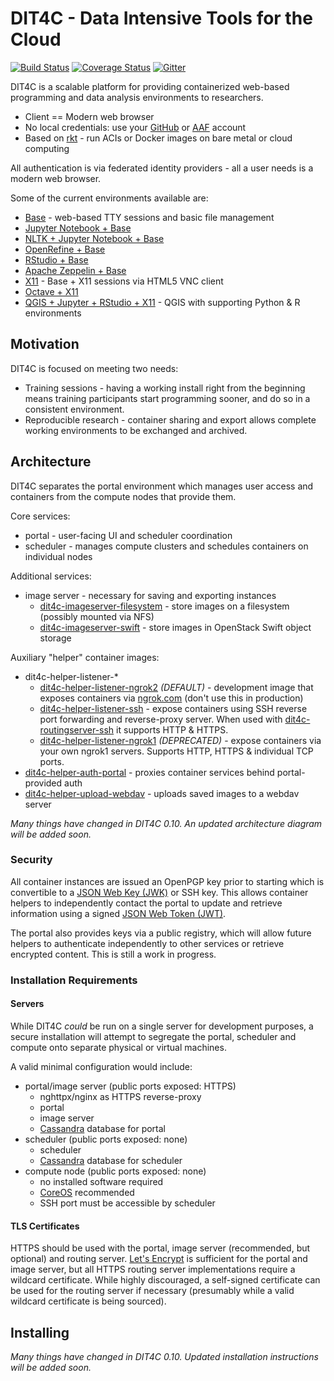 # DIT4C - Data Intensive Tools for the Cloud

[![Build Status](https://travis-ci.org/dit4c/dit4c.svg?branch=master)](https://travis-ci.org/dit4c/dit4c)
[![Coverage Status](https://coveralls.io/repos/dit4c/dit4c/badge.svg?branch=master&service=github)](https://coveralls.io/github/dit4c/dit4c?branch=master)
[![Gitter](https://badges.gitter.im/Join%20Chat.svg)](https://gitter.im/dit4c/dit4c?utm_source=badge&utm_medium=badge&utm_campaign=pr-badge&utm_content=badge)

DIT4C is a scalable platform for providing containerized web-based programming and data analysis environments to researchers.

 * Client == Modern web browser
 * No local credentials: use your [GitHub][github] or [AAF][aaf] account
 * Based on [rkt](https://coreos.com/rkt/) - run ACIs or Docker images on bare metal or cloud computing

All authentication is via federated identity providers - all a user needs is a modern web browser.

Some of the current environments available are:

 * [Base][dit4c-container-base] - web-based TTY sessions and basic file management
 * [Jupyter Notebook + Base][dit4c-container-ipython]
 * [NLTK + Jupyter Notebook + Base][dit4c-container-nltk]
 * [OpenRefine + Base][dit4c-container-openrefine]
 * [RStudio + Base][dit4c-container-rstudio]
 * [Apache Zeppelin + Base][dit4c-container-zeppelin]
 * [X11][dit4c-container-x11] - Base + X11 sessions via HTML5 VNC client
 * [Octave + X11][dit4c-container-octave]
 * [QGIS + Jupyter + RStudio + X11][dit4c-container-zeppelin] - QGIS with supporting Python & R environments

## Motivation

DIT4C is focused on meeting two needs:

 * Training sessions - having a working install right from the beginning means training participants start programming sooner, and do so in a consistent environment.
 * Reproducible research - container sharing and export allows complete working environments to be exchanged and archived.


## Architecture

DIT4C separates the portal environment which manages user access and containers from the compute nodes that provide them.

Core services:
 * portal - user-facing UI and scheduler coordination
 * scheduler - manages compute clusters and schedules containers on individual nodes

Additional services:
 * image server - necessary for saving and exporting instances
     - [dit4c-imageserver-filesystem](https://github.com/dit4c/dit4c-imageserver-filesystem) - store images on a filesystem (possibly mounted via NFS)
     - [dit4c-imageserver-swift](https://github.com/dit4c/dit4c-imageserver-swift) - store images in OpenStack Swift object storage

Auxiliary "helper" container images:

 * dit4c-helper-listener-*
     - [dit4c-helper-listener-ngrok2](https://github.com/dit4c/dit4c-helper-listener-ngrok2) _(DEFAULT)_ - development image that exposes containers via [ngrok.com](https://ngrok.com/) (don't use this in production)
     - [dit4c-helper-listener-ssh](https://github.com/dit4c/dit4c-helper-listener-ssh) - expose containers using SSH reverse port forwarding and reverse-proxy server. When used with [dit4c-routingserver-ssh](https://github.com/dit4c/dit4c-helper-listener-ssh) it supports HTTP & HTTPS.
     - [dit4c-helper-listener-ngrok1](https://github.com/dit4c/dit4c-helper-listener-ngrok1) _(DEPRECATED)_ - expose containers via your own ngrok1 servers. Supports HTTP, HTTPS & individual TCP ports.
 * [dit4c-helper-auth-portal](https://github.com/dit4c/dit4c-helper-auth-portal/) - proxies container services behind portal-provided auth
 * [dit4c-helper-upload-webdav](https://github.com/dit4c/dit4c-helper-upload-webdav/) - uploads saved images to a webdav server

_Many things have changed in DIT4C 0.10. An updated architecture diagram will be added soon._


### Security

All container instances are issued an OpenPGP key prior to starting which is convertible to a [JSON Web Key (JWK)](https://tools.ietf.org/html/draft-ietf-jose-json-web-key-41) or SSH key. This allows container helpers to independently contact the portal to update and retrieve information using a signed [JSON Web Token (JWT)](https://jwt.io/).

The portal also provides keys via a public registry, which will allow future helpers to authenticate independently to other services or retrieve encrypted content. This is still a work in progress.

### Installation Requirements

#### Servers

While DIT4C _could_ be run on a single server for development purposes, a secure installation will attempt to segregate the portal, scheduler and compute onto separate physical or virtual machines.

A valid minimal configuration would include:
 * portal/image server (public ports exposed: HTTPS)
   - nghttpx/nginx as HTTPS reverse-proxy
   - portal
   - image server
   - [Cassandra](http://cassandra.apache.org/) database for portal
 * scheduler (public ports exposed: none)
   - scheduler
   - [Cassandra](http://cassandra.apache.org/) database for scheduler
 * compute node (public ports exposed: none)
   - no installed software required
   - [CoreOS](https://coreos.com/) recommended
   - SSH port must be accessible by scheduler


#### TLS Certificates

HTTPS should be used with the portal, image server (recommended, but optional) and routing server. [Let's Encrypt](https://letsencrypt.org/) is sufficient for the portal and image server, but all HTTPS routing server implementations require a wildcard certificate. While highly discouraged, a self-signed certificate can be used for the routing server if necessary (presumably while a valid wildcard certificate is being sourced).


## Installing

_Many things have changed in DIT4C 0.10. Updated installation instructions will be added soon._


[swc]: http://software-carpentry.org/
[aaf]: https://aaf.edu.au/
[rapidaaf]: https://rapid.aaf.edu.au/
[github]: https://github.com/
[github-auth]: https://developer.github.com/guides/basics-of-authentication/#registering-your-app
[coreos]: https://coreos.com/
[dit4c-container-base]: https://registry.hub.docker.com/u/dit4c/dit4c-container-base/
[dit4c-container-ipython]: https://registry.hub.docker.com/u/dit4c/dit4c-container-ipython/
[dit4c-container-nltk]: https://registry.hub.docker.com/u/dit4c/dit4c-container-nltk/
[dit4c-container-octave]: https://registry.hub.docker.com/u/dit4c/dit4c-container-octave/
[dit4c-container-openrefine]: https://registry.hub.docker.com/u/dit4c/dit4c-container-openrefine/
[dit4c-container-qgis]: https://registry.hub.docker.com/u/dit4c/dit4c-container-qgis/
[dit4c-container-rstudio]: https://registry.hub.docker.com/u/dit4c/dit4c-container-rstudio/
[dit4c-container-x11]: https://registry.hub.docker.com/u/dit4c/dit4c-container-x11/
[dit4c-container-zeppelin]: https://registry.hub.docker.com/u/dit4c/dit4c-container-zeppelin/
[dit4c-deploy-routing]: https://registry.hub.docker.com/u/dit4c/dit4c-deploy-routing/
[dit4c-deploy-portal]: https://registry.hub.docker.com/u/dit4c/dit4c-deploy-portal/
[dit4c-deploy-compute]: https://registry.hub.docker.com/u/dit4c/dit4c-deploy-compute/
[dit4c-cluster-manager]: https://registry.hub.docker.com/u/dit4c/dit4c-cluster-manager/
